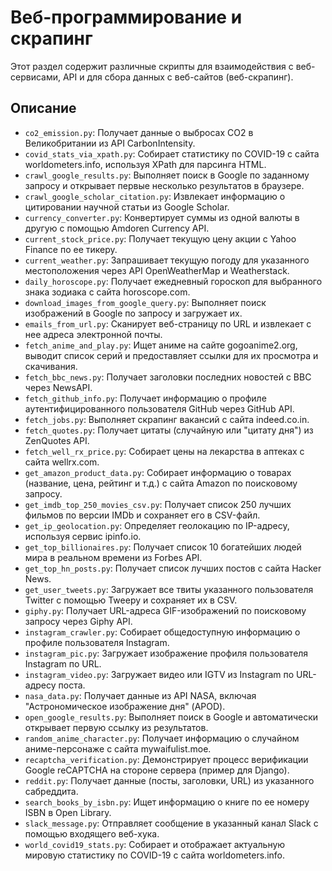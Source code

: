 # Веб-программирование и скрапинг

Этот раздел содержит различные скрипты для взаимодействия с веб-сервисами, API и для сбора данных с веб-сайтов (веб-скрапинг).

## Описание

*   `co2_emission.py`: Получает данные о выбросах CO2 в Великобритании из API CarbonIntensity.
*   `covid_stats_via_xpath.py`: Собирает статистику по COVID-19 с сайта worldometers.info, используя XPath для парсинга HTML.
*   `crawl_google_results.py`: Выполняет поиск в Google по заданному запросу и открывает первые несколько результатов в браузере.
*   `crawl_google_scholar_citation.py`: Извлекает информацию о цитировании научной статьи из Google Scholar.
*   `currency_converter.py`: Конвертирует суммы из одной валюты в другую с помощью Amdoren Currency API.
*   `current_stock_price.py`: Получает текущую цену акции с Yahoo Finance по ее тикеру.
*   `current_weather.py`: Запрашивает текущую погоду для указанного местоположения через API OpenWeatherMap и Weatherstack.
*   `daily_horoscope.py`: Получает ежедневный гороскоп для выбранного знака зодиака с сайта horoscope.com.
*   `download_images_from_google_query.py`: Выполняет поиск изображений в Google по запросу и загружает их.
*   `emails_from_url.py`: Сканирует веб-страницу по URL и извлекает с нее адреса электронной почты.
*   `fetch_anime_and_play.py`: Ищет аниме на сайте gogoanime2.org, выводит список серий и предоставляет ссылки для их просмотра и скачивания.
*   `fetch_bbc_news.py`: Получает заголовки последних новостей с BBC через NewsAPI.
*   `fetch_github_info.py`: Получает информацию о профиле аутентифицированного пользователя GitHub через GitHub API.
*   `fetch_jobs.py`: Выполняет скрапинг вакансий с сайта indeed.co.in.
*   `fetch_quotes.py`: Получает цитаты (случайную или "цитату дня") из ZenQuotes API.
*   `fetch_well_rx_price.py`: Собирает цены на лекарства в аптеках с сайта wellrx.com.
*   `get_amazon_product_data.py`: Собирает информацию о товарах (название, цена, рейтинг и т.д.) с сайта Amazon по поисковому запросу.
*   `get_imdb_top_250_movies_csv.py`: Получает список 250 лучших фильмов по версии IMDb и сохраняет его в CSV-файл.
*   `get_ip_geolocation.py`: Определяет геолокацию по IP-адресу, используя сервис ipinfo.io.
*   `get_top_billionaires.py`: Получает список 10 богатейших людей мира в реальном времени из Forbes API.
*   `get_top_hn_posts.py`: Получает список лучших постов с сайта Hacker News.
*   `get_user_tweets.py`: Загружает все твиты указанного пользователя Twitter с помощью Tweepy и сохраняет их в CSV.
*   `giphy.py`: Получает URL-адреса GIF-изображений по поисковому запросу через Giphy API.
*   `instagram_crawler.py`: Собирает общедоступную информацию о профиле пользователя Instagram.
*   `instagram_pic.py`: Загружает изображение профиля пользователя Instagram по URL.
*   `instagram_video.py`: Загружает видео или IGTV из Instagram по URL-адресу поста.
*   `nasa_data.py`: Получает данные из API NASA, включая "Астрономическое изображение дня" (APOD).
*   `open_google_results.py`: Выполняет поиск в Google и автоматически открывает первую ссылку из результатов.
*   `random_anime_character.py`: Получает информацию о случайном аниме-персонаже с сайта mywaifulist.moe.
*   `recaptcha_verification.py`: Демонстрирует процесс верификации Google reCAPTCHA на стороне сервера (пример для Django).
*   `reddit.py`: Получает данные (посты, заголовки, URL) из указанного сабреддита.
*   `search_books_by_isbn.py`: Ищет информацию о книге по ее номеру ISBN в Open Library.
*   `slack_message.py`: Отправляет сообщение в указанный канал Slack с помощью входящего веб-хука.
*   `world_covid19_stats.py`: Собирает и отображает актуальную мировую статистику по COVID-19 с сайта worldometers.info.
